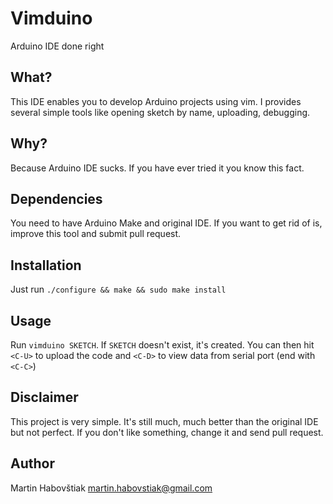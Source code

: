 Vimduino
========

Arduino IDE done right

What?
-----

This IDE enables you to develop Arduino projects using vim. I provides several simple tools like opening sketch by name, uploading, debugging.

Why?
----

Because Arduino IDE sucks. If you have ever tried it you know this fact.

Dependencies
------------

You need to have Arduino Make and original IDE. If you want to get rid of is, improve this tool and submit pull request.

Installation
------------

Just run `./configure && make && sudo make install`

Usage
-----

Run `vimduino SKETCH`. If `SKETCH` doesn't exist, it's created. You can then hit `<C-U>` to upload the code and `<C-D>` to view data from serial port (end with `<C-C>`)

Disclaimer
----------

This project is very simple. It's still much, much better than the original IDE but not perfect. If you don't like something, change it and send pull request.

Author
------

Martin Habovštiak <martin.habovstiak@gmail.com>

